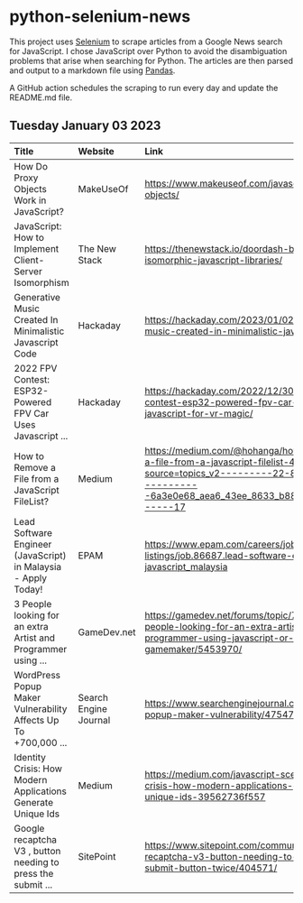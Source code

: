 # python-selenium-news

This project uses [Selenium](https://www.seleniumhq.org/) to scrape articles from a Google News search for JavaScript.
I chose JavaScript over Python to avoid the disambiguation problems that arise when searching for Python.
The articles are then parsed and output to a markdown file using [Pandas](https://pandas.pydata.org/).

A GitHub action schedules the scraping to run every day and update the README.md file.

## Tuesday January 03 2023


| Title                                                          | Website               | Link                                                                                                                                                                                     |
|:---------------------------------------------------------------|:----------------------|:-----------------------------------------------------------------------------------------------------------------------------------------------------------------------------------------|
| How Do Proxy Objects Work in JavaScript?                       | MakeUseOf             | https://www.makeuseof.com/javascript-proxy-objects/                                                                                                                                      |
| JavaScript: How to Implement Client-Server Isomorphism         | The New Stack         | https://thenewstack.io/doordash-building-isomorphic-javascript-libraries/                                                                                                                |
| Generative Music Created In Minimalistic Javascript Code       | Hackaday              | https://hackaday.com/2023/01/02/generative-music-created-in-minimalistic-javascript-code/                                                                                                |
| 2022 FPV Contest: ESP32-Powered FPV Car Uses Javascript ...    | Hackaday              | https://hackaday.com/2022/12/30/2022-fpv-contest-esp32-powered-fpv-car-uses-javascript-for-vr-magic/                                                                                     |
| How to Remove a File from a JavaScript FileList?               | Medium                | https://medium.com/@hohanga/how-to-remove-a-file-from-a-javascript-filelist-4c55f78067ea?source=topics_v2---------22-84--------------------6a3e0e68_aea6_43ee_8633_b88b6dafd831-------17 |
| Lead Software Engineer (JavaScript) in Malaysia - Apply Today! | EPAM                  | https://www.epam.com/careers/job-listings/job.86687.lead-software-engineer-javascript_malaysia                                                                                           |
| 3 People looking for an extra Artist and Programmer using ...  | GameDev.net           | https://gamedev.net/forums/topic/713583-3-people-looking-for-an-extra-artist-and-programmer-using-javascript-or-gamemaker/5453970/                                                       |
| WordPress Popup Maker Vulnerability Affects Up To +700,000 ... | Search Engine Journal | https://www.searchenginejournal.com/wordpress-popup-maker-vulnerability/475476/                                                                                                          |
| Identity Crisis: How Modern Applications Generate Unique Ids   | Medium                | https://medium.com/javascript-scene/identity-crisis-how-modern-applications-generate-unique-ids-39562736f557                                                                             |
| Google recaptcha V3 , button needing to press the submit ...   | SitePoint             | https://www.sitepoint.com/community/t/google-recaptcha-v3-button-needing-to-press-the-submit-button-twice/404571/                                                                        |
